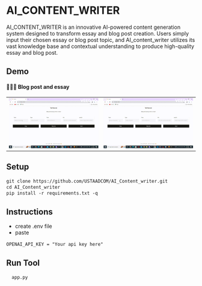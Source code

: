# AI_CONTENT_WRITER
AI_CONTENT_WRITER is an innovative AI-powered content generation system designed to transform essay and blog post creation. Users simply input their chosen essay or blog post topic, and AI_content_writer utilizes its vast knowledge base and contextual understanding to produce high-quality essay and blog post.
## Demo

#### 👨🏻‍🎨 Blog post and essay
<table>
<tr>
   <td> 
      <img src="assets/essay.gif">
   </td>
    <td> 
      <img src="assets/blog.gif">
   </td>
</tr>
</table>

## Setup
  ```code
  git clone https://github.com/USTAADCOM/AI_Content_writer.git
  cd AI_Content_writer
  pip install -r requirements.txt -q
  ```
## Instructions
* create .env file
* paste
```code
OPENAI_API_KEY = "Your api key here"
```

## Run Tool
```code
  app.py
```